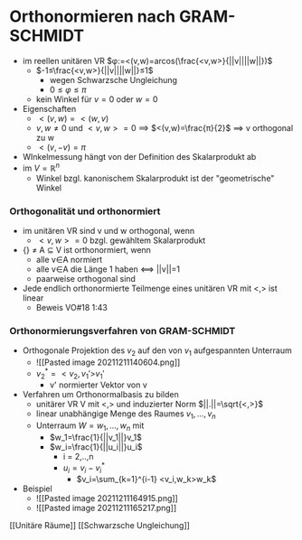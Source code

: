 # Orthonormieren nach GRAM-SCHMIDT
+ im reellen unitären VR $φ:=<(v,w)=arcos(\frac{<v,w>}{||v||||w||})$
	+ $-1≤\frac{<v,w>}{||v||||w||}≤1$
		+ wegen Schwarzsche Ungleichung
		+ $0≤φ≤π$
	+ kein Winkel für $v=0$ oder $w=0$
+ Eigenschaften
	+ $<(v,w)=<(w,v)$
	+ $v,w≠0$ und $<v,w>=0$ ==> $<(v,w)=\frac{π}{2}$ ==> v orthogonal zu w
	+  $<(v,-v)=π$
+  WInkelmessung hängt von der Definition des Skalarprodukt ab
+  im $V=ℝ^n$
	+  Winkel bzgl. kanonischem Skalarprodukt ist der "geometrische" Winkel

### Orthogonalität und orthonormiert
+ im unitären VR sind v und w orthogonal, wenn
	+ $<v,w>=0$ bzgl. gewähltem Skalarprodukt
+ {} ≠ A ⊆ V ist orthonormiert, wenn
	+ alle v∈A normiert
	+ alle v∈A die Länge 1 haben <==> ||v||=1
	+ paarweise orthogonal sind
+ Jede endlich orthonormierte Teilmenge eines unitären VR mit <,> ist linear
	+ Beweis VO#18 1:43

### Orthonormierungsverfahren von GRAM-SCHMIDT
+ Orthogonale Projektion des $v_2$ auf den von $v_1$  aufgespannten Unterraum
	+ ![[Pasted image 20211211140604.png]]
	+ $v_2^*=<v_2,v_1'>$$v_1'$
		+ v' normierter Vektor von v
+ Verfahren um Orthonormalbasis zu bilden
	+ unitärer VR V mit <,> und induzierter Norm $||.||=\sqrt{<,>}$
	+ linear unabhängige Menge des Raumes ${v_1,...,v_n}$
	+ Unterraum $W = {w_1,...,w_n}$ mit 
		+ $w_1=\frac{1}{||v_1||}v_1$
		+ $w_i=\frac{1}{||u_i||}u_i$
			+ i = 2,..,n
			+ $u_i=v_i-v_i^*$
				+ $v_i=\sum_{k=1}^{i-1} <v_i,w_k>w_k$
+ Beispiel
	+ ![[Pasted image 20211211164915.png]]
	+ ![[Pasted image 20211211165217.png]]

[[Unitäre Räume]] [[Schwarzsche Ungleichung]]